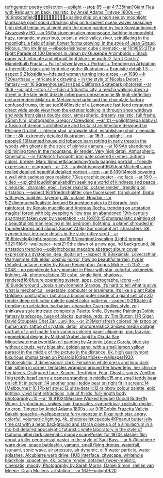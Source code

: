 [refrigerator poetry collection --uplight --stop 85 --ar 4:7](https://www.ebank.nz/aiartgenerator?category=refrigerator%2520poetry%2520collection%2520--uplight%2520--stop%252085%2520--ar%25204%3A7)[.35](https://www.ebank.nz/aiartgenerator?category=.35)[that?](https://www.ebank.nz/aiartgenerator?category=that%3F)[Giant Flea with Reliquary on back, realistic,  by Ansel Adams Tintype 1800s --ar 16:9](https://www.ebank.nz/aiartgenerator?category=Giant%2520Flea%2520with%2520Reliquary%2520on%2520back%2C%2520realistic%2C%2520%2520by%2520Ansel%2520Adams%2520Tintype%25201800s%2520--ar%252016%3A9)[robots](https://www.ebank.nz/aiartgenerator?category=robots)[field](https://www.ebank.nz/aiartgenerator?category=field)[👹👹🐸🐸🐒🐒🤙🤙🤙🐒🐒](https://www.ebank.nz/aiartgenerator?category=%F0%9F%91%B9%F0%9F%91%B9%F0%9F%90%B8%F0%9F%90%B8%F0%9F%90%92%F0%9F%90%92%F0%9F%A4%99%F0%9F%A4%99%F0%9F%A4%99%F0%9F%90%92%F0%9F%90%92)[a sailing ship on a high sea by moonlight landscape giant squid attacking ship on turbulent ocean waves seascape high detail tentacles at night with the moon painted by Ivan Konstantinovich Aivazovsky HD  --ar 16:9](https://www.ebank.nz/aiartgenerator?category=a%2520sailing%2520ship%2520on%2520a%2520high%2520sea%2520by%2520moonlight%2520landscape%2520giant%2520squid%2520attacking%2520ship%2520on%2520turbulent%2520ocean%2520waves%2520seascape%2520high%2520detail%2520tentacles%2520at%2520night%2520with%2520the%2520moon%2520painted%2520by%2520Ivan%2520Konstantinovich%2520Aivazovsky%2520HD%2520%2520--ar%252016%3A9)[a stunning alien moonscape, bathing in moonlight, hazy, romantic, mysterious, prism, a wide valley, river, scintillating in the moonlight, a field of alien flower forms growing, in the style of Jean Giraud, Möbius, thin ink lines —vibe](https://www.ebank.nz/aiartgenerator?category=a%2520stunning%2520alien%2520moonscape%2C%2520bathing%2520in%2520moonlight%2C%2520hazy%2C%2520romantic%2C%2520mysterious%2C%2520prism%2C%2520a%2520wide%2520valley%2C%2520river%2C%2520scintillating%2520in%2520the%2520moonlight%2C%2520a%2520field%2520of%2520alien%2520flower%2520forms%2520growing%2C%2520in%2520the%2520style%2520of%2520Jean%2520Giraud%2C%2520M%C3%B6bius%2C%2520thin%2520ink%2520lines%2520%E2%80%94vibe)[obelisk](https://www.ebank.nz/aiartgenerator?category=obelisk)[hyper cube cinematic--ar 16:9](https://www.ebank.nz/aiartgenerator?category=hyper%2520cube%2520cinematic--ar%252016%3A9)[85](https://www.ebank.nz/aiartgenerator?category=85)[5:2](https://www.ebank.nz/aiartgenerator?category=5%3A2)[The Night Parade of 100 Demons in Japan by Giuseppe Arcimboldo + Black paper with intricate and vibrant light blue line work::2 Tarot Card::2 Mandelbulb Fractal + Full of silver layers + Portrait + Trending on Artstation + Incredible black and light blue gothic illustration + Exquisite detail::1.5 --aspect 9:21](https://www.ebank.nz/aiartgenerator?category=The%2520Night%2520Parade%2520of%2520100%2520Demons%2520in%2520Japan%2520by%2520Giuseppe%2520Arcimboldo%2520%2B%2520Black%2520paper%2520with%2520intricate%2520and%2520vibrant%2520light%2520blue%2520line%2520work%3A%3A2%2520Tarot%2520Card%3A%3A2%2520Mandelbulb%2520Fractal%2520%2B%2520Full%2520of%2520silver%2520layers%2520%2B%2520Portrait%2520%2B%2520Trending%2520on%2520Artstation%2520%2B%2520Incredible%2520black%2520and%2520light%2520blue%2520gothic%2520illustration%2520%2B%2520Exquisite%2520detail%3A%3A1.5%2520--aspect%25209%3A21)[obsidian—hd](https://www.ebank.nz/aiartgenerator?category=obsidian%E2%80%94hd)[a sad woman turning into a rose --w 1080 --h 720](https://www.ebank.nz/aiartgenerator?category=a%2520sad%2520woman%2520turning%2520into%2520a%2520rose%2520--w%25201080%2520--h%2520720)[earthsea + intricate ink drawing + in the style of Nicolas Delort + fantasy --ar 16:9](https://www.ebank.nz/aiartgenerator?category=earthsea%2520%2B%2520intricate%2520ink%2520drawing%2520%2B%2520in%2520the%2520style%2520of%2520Nicolas%2520Delort%2520%2B%2520fantasy%2520--ar%252016%3A9)[greenhouse](https://www.ebank.nz/aiartgenerator?category=greenhouse)[Carlsbad California Skatepark photoreal --ar 16:9 --uplight --stop 77 --hd](https://www.ebank.nz/aiartgenerator?category=Carlsbad%2520California%2520Skatepark%2520photoreal%2520--ar%252016%3A9%2520--uplight%2520--stop%252077%2520--hd)[in a futuristic city, a mecha walking down a street in the late night,drizzle,cyberpunk,unreal engine,8k,high-definition picture](https://www.ebank.nz/aiartgenerator?category=in%2520a%2520futuristic%2520city%2C%2520a%2520mecha%2520walking%2520down%2520a%2520street%2520in%2520the%2520late%2520night%2Cdrizzle%2Ccyberpunk%2Cunreal%2520engine%2C8k%2Chigh-definition%2520picture)[render](https://www.ebank.nz/aiartgenerator?category=render)[ink](https://www.ebank.nz/aiartgenerator?category=ink)[Matrix in Metaverse](https://www.ebank.nz/aiartgenerator?category=Matrix%2520in%2520Metaverse)[charlie and the chocolate factory confused trump, tic tac toe](https://www.ebank.nz/aiartgenerator?category=charlie%2520and%2520the%2520chocolate%2520factory%2520confused%2520trump%2C%2520tic%2520tac%2520toe)[1646](https://www.ebank.nz/aiartgenerator?category=1646)[inside of a Lemonade fast food restaurant, direct wide angle view from the exterior looking in through shop windows and wide front glass double door, atmospheric, dreamy, realistic, full frame, 35mm film, photography, Gregory Crewdson, —ar 1:1 --uplight](https://www.ebank.nz/aiartgenerator?category=inside%2520of%2520a%2520Lemonade%2520fast%2520food%2520restaurant%2C%2520direct%2520wide%2520angle%2520view%2520from%2520the%2520exterior%2520looking%2520in%2520through%2520shop%2520windows%2520and%2520wide%2520front%2520glass%2520double%2520door%2C%2520atmospheric%2C%2520dreamy%2C%2520realistic%2C%2520full%2520frame%2C%252035mm%2520film%2C%2520photography%2C%2520Gregory%2520Crewdson%2C%2520%E2%80%94ar%25201%3A1%2520--uplight)[mega lobby is a fusion of demonic architecture and brutalist architecture designed by Philippe Druillet : : interior shot, ultrawide shot, establishing shot, cinematic film : : 8k, extremely detailed illustration --ar 16:9 --uplight --no people](https://www.ebank.nz/aiartgenerator?category=mega%2520lobby%2520is%2520a%2520fusion%2520of%2520demonic%2520architecture%2520and%2520brutalist%2520architecture%2520designed%2520by%2520Philippe%2520Druillet%2520%3A%2520%3A%2520interior%2520shot%2C%2520ultrawide%2520shot%2C%2520establishing%2520shot%2C%2520cinematic%2520film%2520%3A%2520%3A%25208k%2C%2520extremely%2520detailed%2520illustration%2520--ar%252016%3A9%2520--uplight%2520--no%2520people)[9:16](https://www.ebank.nz/aiartgenerator?category=9%3A16)[Haunted house old tobacco barn rotting in narly trees in the woods with ghosts in the style of pinhole camera --ar 16:9](https://www.ebank.nz/aiartgenerator?category=Haunted%2520house%2520old%2520tobacco%2520barn%2520rotting%2520in%2520narly%2520trees%2520in%2520the%2520woods%2520with%2520ghosts%2520in%2520the%2520style%2520of%2520pinhole%2520camera%2520--ar%252016%3A9)[An abandoned old mining town in the mountains. 8k render. Very high detail. Atmospheric. Cinematic. --ar 16:9](https://www.ebank.nz/aiartgenerator?category=An%2520abandoned%2520old%2520mining%2520town%2520in%2520the%2520mountains.%25208k%2520render.%2520Very%2520high%2520detail.%2520Atmospheric.%2520Cinematic.%2520--ar%252016%3A9)[print::1](https://www.ebank.nz/aiartgenerator?category=print%3A%3A1)[wrought iron gate covered in vines, autumn colors, breeze, Marc Simonetti](https://www.ebank.nz/aiartgenerator?category=wrought%2520iron%2520gate%2520covered%2520in%2520vines%2C%2520autumn%2520colors%2C%2520breeze%2C%2520Marc%2520Simonetti)[cacaphony](https://www.ebank.nz/aiartgenerator?category=cacaphony)[frodo baggins portrait :: friendly expression :: risograph --ar 2:3 --uplight](https://www.ebank.nz/aiartgenerator?category=frodo%2520baggins%2520portrait%2520%3A%3A%2520friendly%2520expression%2520%3A%3A%2520risograph%2520--ar%25202%3A3%2520--uplight)[risograph](https://www.ebank.nz/aiartgenerator?category=risograph)[16:9](https://www.ebank.nz/aiartgenerator?category=16%3A9)[Joni Mitchell super realisti  detailed beautiful detailed portrait --test --ar 8:10](https://www.ebank.nz/aiartgenerator?category=Joni%2520Mitchell%2520super%2520realisti%2520%2520detailed%2520beautiful%2520detailed%2520portrait%2520--test%2520--ar%25208%3A10)[9:14](https://www.ebank.nz/aiartgenerator?category=9%3A14)[mold covering a wall with sadness grey realistic 70ies  graphic poster --no face --ar 16:9 --video --uplight](https://www.ebank.nz/aiartgenerator?category=mold%2520covering%2520a%2520wall%2520with%2520sadness%2520grey%2520realistic%252070ies%2520%2520graphic%2520poster%2520--no%2520face%2520--ar%252016%3A9%2520--video%2520--uplight)[Houdini](https://www.ebank.nz/aiartgenerator?category=Houdini)[hanuka](https://www.ebank.nz/aiartgenerator?category=hanuka)[hd](https://www.ebank.nz/aiartgenerator?category=hd)[I’m seeking a world of kindness and peace , cinematic , dramatic, epic , hyper realistic, octane render , trending on artstation, —aspect 16:9](https://www.ebank.nz/aiartgenerator?category=I%E2%80%99m%2520seeking%2520a%2520world%2520of%2520kindness%2520and%2520peace%2520%2C%2520cinematic%2520%2C%2520dramatic%2C%2520epic%2520%2C%2520hyper%2520realistic%2C%2520octane%2520render%2520%2C%2520trending%2520on%2520artstation%2C%2520%E2%80%94aspect%252016%3A9)[friedrich](https://www.ebank.nz/aiartgenerator?category=friedrich)[glitter glue fluorescent, translucent, blobs with eyes, bubbles, layering, 4k, octane, Houdini --ar 5:2](https://www.ebank.nz/aiartgenerator?category=glitter%2520glue%2520fluorescent%2C%2520translucent%2C%2520blobs%2520with%2520eyes%2C%2520bubbles%2C%2520layering%2C%25204k%2C%2520octane%2C%2520Houdini%2520--ar%25205%3A2)[klimt](https://www.ebank.nz/aiartgenerator?category=klimt)[mucha](https://www.ebank.nz/aiartgenerator?category=mucha)[Realistic Arcueid Brunestud gates to El dorado, lush rainforest, by Renato muccillo and Andreas Rocha, trending on artstation magical forest with big weeping willow tree an abandoned 19th-century apartment taken over by vegetation --ar 16:8](https://www.ebank.nz/aiartgenerator?category=Realistic%2520Arcueid%2520Brunestud%2520gates%2520to%2520El%2520dorado%2C%2520lush%2520rainforest%2C%2520by%2520Renato%2520muccillo%2520and%2520Andreas%2520Rocha%2C%2520trending%2520on%2520artstation%2520magical%2520forest%2520with%2520big%2520weeping%2520willow%2520tree%2520an%2520abandoned%252019th-century%2520apartment%2520taken%2520over%2520by%2520vegetation%2520--ar%252016%3A8)[10:45](https://www.ebank.nz/aiartgenerator?category=10%3A45)[photorealistic painting of a beautiful old man reading in his bedroom,  lightning, a planet shrouded in thunderstorms and clouds Sunset At Big Sur concept art, characters, 8K, symmetrical, intricate details in the style ridley scott --ar 16:8](https://www.ebank.nz/aiartgenerator?category=photorealistic%2520painting%2520of%2520a%2520beautiful%2520old%2520man%2520reading%2520in%2520his%2520bedroom%2C%2520%2520lightning%2C%2520a%2520planet%2520shrouded%2520in%2520thunderstorms%2520and%2520clouds%2520Sunset%2520At%2520Big%2520Sur%2520concept%2520art%2C%2520characters%2C%25208K%2C%2520symmetrical%2C%2520intricate%2520details%2520in%2520the%2520style%2520ridley%2520scott%2520--ar%252016%3A8)[bicycle](https://www.ebank.nz/aiartgenerator?category=bicycle)[4k](https://www.ebank.nz/aiartgenerator?category=4k)[light,](https://www.ebank.nz/aiartgenerator?category=light%2C)[broccoli ear](https://www.ebank.nz/aiartgenerator?category=broccoli%2520ear)[16:9](https://www.ebank.nz/aiartgenerator?category=16%3A9)[//imagineUpscaling (Light) prompt 50](https://www.ebank.nz/aiartgenerator?category=//imagineUpscaling%2520%28Light%29%2520prompt%252050)[21:9](https://www.ebank.nz/aiartgenerator?category=21%3A9)[16:9](https://www.ebank.nz/aiartgenerator?category=16%3A9)[--wallpaper](https://www.ebank.nz/aiartgenerator?category=--wallpaper)[--test](https://www.ebank.nz/aiartgenerator?category=--test)[21:9](https://www.ebank.nz/aiartgenerator?category=21%3A9)[the dawn of a new age, hd background, 8k, artstation trending --uplight](https://www.ebank.nz/aiartgenerator?category=the%2520dawn%2520of%2520a%2520new%2520age%2C%2520hd%2520background%2C%25208k%2C%2520artstation%2520trending%2520--uplight)[](https://www.ebank.nz/aiartgenerator?category=)[chode](https://www.ebank.nz/aiartgenerator?category=chode)[a macabre abstract album cover expressing a dystopian idea, digital art --aspect 16:9](https://www.ebank.nz/aiartgenerator?category=a%2520macabre%2520abstract%2520album%2520cover%2520expressing%2520a%2520dystopian%2520idea%2C%2520digital%2520art%2520--aspect%252016%3A9)[Beksinski, Lovecraftian, Warhammer 40k eldar, cosmic horror, flowing beautiful terrain, hyper detailed, octane render by Bruce Pennington, Angus Mckie --h 1152 --w 2048 --no people](https://www.ebank.nz/aiartgenerator?category=Beksinski%2C%2520Lovecraftian%2C%2520Warhammer%252040k%2520eldar%2C%2520cosmic%2520horror%2C%2520flowing%2520beautiful%2520terrain%2C%2520hyper%2520detailed%2C%2520octane%2520render%2520by%2520Bruce%2520Pennington%2C%2520Angus%2520Mckie%2520--h%25201152%2520--w%25202048%2520--no%2520people)[cute furry monster in Pixar with star, colorful, volumetric lighting, 4k, photorealistic](https://www.ebank.nz/aiartgenerator?category=cute%2520furry%2520monster%2520in%2520Pixar%2520with%2520star%2C%2520colorful%2C%2520volumetric%2520lighting%2C%25204k%2C%2520photorealistic)[a 3D cube, single light, shadows, rendered](https://www.ebank.nz/aiartgenerator?category=a%25203D%2520cube%2C%2520single%2520light%2C%2520shadows%2C%2520rendered)[16:8](https://www.ebank.nz/aiartgenerator?category=16%3A8)[future operating system, apps, pictographs, icons --ar 16:9](https://www.ebank.nz/aiartgenerator?category=future%2520operating%2520system%2C%2520apps%2C%2520pictographs%2C%2520icons%2520--ar%252016%3A9)[underground Utopia n environment  Strange,  it’s hard to tell what is alive, what is mechanical, vegetable, computer or inanimate. It’s like a giant Rube Goldberg contraption, but also a biocomputer inside of a giant cell city 3D render deep rich color palette pastel color patterns --aspect 9:21](https://www.ebank.nz/aiartgenerator?category=underground%2520Utopia%2520n%2520environment%2520%2520Strange%2C%2520%2520it%E2%80%99s%2520hard%2520to%2520tell%2520what%2520is%2520alive%2C%2520what%2520is%2520mechanical%2C%2520vegetable%2C%2520computer%2520or%2520inanimate.%2520It%E2%80%99s%2520like%2520a%2520giant%2520Rube%2520Goldberg%2520contraption%2C%2520but%2520also%2520a%2520biocomputer%2520inside%2520of%2520a%2520giant%2520cell%2520city%25203D%2520render%2520deep%2520rich%2520color%2520palette%2520pastel%2520color%2520patterns%2520--aspect%25209%3A21)[Diablo 4 trending on artstation, barbarian, character Craig mullins style, yoji shinkawa style intricate complexity Palette Knife, Dynamic Paintings](https://www.ebank.nz/aiartgenerator?category=Diablo%25204%2520trending%2520on%2520artstation%2C%2520barbarian%2C%2520character%2520Craig%2520mullins%2520style%2C%2520yoji%2520shinkawa%2520style%2520intricate%2520complexity%2520Palette%2520Knife%2C%2520Dynamic%2520Paintings)[Gothic fantasy landscape, hues of blacks, purples, reds, by Tim Burton, HR Giger, David Stoupakis Chet Zar, Junji Ito. --ar 2:3](https://www.ebank.nz/aiartgenerator?category=Gothic%2520fantasy%2520landscape%2C%2520hues%2520of%2520blacks%2C%2520purples%2C%2520reds%2C%2520by%2520Tim%2520Burton%2C%2520HR%2520Giger%2C%2520David%2520Stoupakis%2520Chet%2520Zar%2C%2520Junji%2520Ito.%2520--ar%25202%3A3)[Morris](https://www.ebank.nz/aiartgenerator?category=Morris)[fresh colored ink tattoo on human arm, tattoo of crystals, detail, photorealistic](https://www.ebank.nz/aiartgenerator?category=fresh%2520colored%2520ink%2520tattoo%2520on%2520human%2520arm%2C%2520tattoo%2520of%2520crystals%2C%2520detail%2C%2520photorealistic)[2:3](https://www.ebank.nz/aiartgenerator?category=2%3A3)[mixed media collage portrait of a girl made from various colored paper clippings, pop fauvism, geometrical design by Mikhail Vrubel Junji Ito Okuda San Miguel](https://www.ebank.nz/aiartgenerator?category=mixed%2520media%2520collage%2520portrait%2520of%2520a%2520girl%2520made%2520from%2520various%2520colored%2520paper%2520clippings%2C%2520pop%2520fauvism%2C%2520geometrical%2520design%2520by%2520Mikhail%2520Vrubel%2520Junji%2520Ito%2520Okuda%2520San%2520Miguel)[watermark](https://www.ebank.nz/aiartgenerator?category=watermark)[world](https://www.ebank.nz/aiartgenerator?category=world)[An oil painting by Antonio López García, blue sky without clouds, very blue sky, golden sand, with a small lemon yellow parasol in the middle of the picture in the distance, 8k, high quality](https://www.ebank.nz/aiartgenerator?category=An%2520oil%2520painting%2520by%2520Antonio%2520L%C3%B3pez%2520Garc%C3%ADa%2C%2520blue%2520sky%2520without%2520clouds%2C%2520very%2520blue%2520sky%2C%2520golden%2520sand%2C%2520with%2520a%2520small%2520lemon%2520yellow%2520parasol%2520in%2520the%2520middle%2520of%2520the%2520picture%2520in%2520the%2520distance%2C%25208k%2C%2520high%2520quality)[most luxurious photos taken on Polaroid](https://www.ebank.nz/aiartgenerator?category=most%2520luxurious%2520photos%2520taken%2520on%2520Polaroid)[16:9](https://www.ebank.nz/aiartgenerator?category=16%3A9)[particles](https://www.ebank.nz/aiartgenerator?category=particles)[--wallpaper](https://www.ebank.nz/aiartgenerator?category=--wallpaper)[1930, Photorealistic, 3 dimensional, dark, Female in white dress and long dark hair, sitting in corner, tentacles wrapping around her lower legs, her chin on her knees. Disfigured face. Scared. Terrifying, Fear,  Ghosts, spirits,](https://www.ebank.nz/aiartgenerator?category=1930%2C%2520Photorealistic%2C%25203%2520dimensional%2C%2520dark%2C%2520Female%2520in%2520white%2520dress%2520and%2520long%2520dark%2520hair%2C%2520sitting%2520in%2520corner%2C%2520tentacles%2520wrapping%2520around%2520her%2520lower%2520legs%2C%2520her%2520chin%2520on%2520her%2520knees.%2520Disfigured%2520face.%2520Scared.%2520Terrifying%2C%2520Fear%2C%2520%2520Ghosts%2C%2520spirits%2C)[Zen](https://www.ebank.nz/aiartgenerator?category=Zen)[One [big teddy bear] carry a camera standing in middle::15 one small teddy bear on left fit in screen::14 another small teddy bear on right fit in screen::14 [Melbourne]::10 [Pixar] style::12 ultra-detail::12 rainbow colour palette, epic lighting, vivid light refractions, rule of thirds, full-length body photography::10 —ar 16:9](https://www.ebank.nz/aiartgenerator?category=One%2520%5Bbig%2520teddy%2520bear%5D%2520carry%2520a%2520camera%2520standing%2520in%2520middle%3A%3A15%2520one%2520small%2520teddy%2520bear%2520on%2520left%2520fit%2520in%2520screen%3A%3A14%2520another%2520small%2520teddy%2520bear%2520on%2520right%2520fit%2520in%2520screen%3A%3A14%2520%5BMelbourne%5D%3A%3A10%2520%5BPixar%5D%2520style%3A%3A12%2520ultra-detail%3A%3A12%2520rainbow%2520colour%2520palette%2C%2520epic%2520lighting%2C%2520vivid%2520light%2520refractions%2C%2520rule%2520of%2520thirds%2C%2520full-length%2520body%2520photography%3A%3A10%2520%E2%80%94ar%252016%3A9)[1024](https://www.ebank.nz/aiartgenerator?category=1024)[Massive Wicked Elegant Occult Butterfly Wings, tryptophobic, spikes, hair, barnacles, symmetrical, realistic render, no crop, Tintype by Andel Adams 1800s --ar 9:16](https://www.ebank.nz/aiartgenerator?category=Massive%2520Wicked%2520Elegant%2520Occult%2520Butterfly%2520Wings%2C%2520tryptophobic%2C%2520spikes%2C%2520hair%2C%2520barnacles%2C%2520symmetrical%2C%2520realistic%2520render%2C%2520no%2520crop%2C%2520Tintype%2520by%2520Andel%2520Adams%25201800s%2520--ar%25209%3A16)[Goblin Frazetta Vallejo Bakshi gouache](https://www.ebank.nz/aiartgenerator?category=Goblin%2520Frazetta%2520Vallejo%2520Bakshi%2520gouache)[--wallpaper](https://www.ebank.nz/aiartgenerator?category=--wallpaper)[cute furry monster in Pixar with star, angry, colorful, volumetric lighting, 4k, photorealistic](https://www.ebank.nz/aiartgenerator?category=cute%2520furry%2520monster%2520in%2520Pixar%2520with%2520star%2C%2520angry%2C%2520colorful%2C%2520volumetric%2520lighting%2C%25204k%2C%2520photorealistic)[people](https://www.ebank.nz/aiartgenerator?category=people)[4K](https://www.ebank.nz/aiartgenerator?category=4K)[Peanut butter jelly time cat with a neon background and stars](https://www.ebank.nz/aiartgenerator?category=Peanut%2520butter%2520jelly%2520time%2520cat%2520with%2520a%2520neon%2520background%2520and%2520stars)[a close up of a simulacrum in a morbid detailed apocalyptic futuristic white laboratory in the style of tsutomu nihei dark cinematic moody scary](https://www.ebank.nz/aiartgenerator?category=a%2520close%2520up%2520of%2520a%2520simulacrum%2520in%2520a%2520morbid%2520detailed%2520apocalyptic%2520futuristic%2520white%2520laboratory%2520in%2520the%2520style%2520of%2520tsutomu%2520nihei%2520dark%2520cinematic%2520moody%2520scary)[Poster for 1970s slasher film about a killer pentecostal pastor in the style of Saul Bass --ar 5:7](https://www.ebank.nz/aiartgenerator?category=Poster%2520for%25201970s%2520slasher%2520film%2520about%2520a%2520killer%2520pentecostal%2520pastor%2520in%2520the%2520style%2520of%2520Saul%2520Bass%2520--ar%25205%3A7)[Alcubierre warp drive, space battleship, yamato, small flying drones, waterfall, tsunami, sonic wave, air pressure, air dynamic, cliff water particle, water splashes, Alcubierre warp drive, HUD interface, cityscape, whitehole blackhole, spacetime, 4k, octane render, detailed, hyper-realistic, cinematic, moody, Photography by Sarah Morris, Daniel Simon, Hellen van Meene, Craig Mullens, artstation, --ar 16:9](https://www.ebank.nz/aiartgenerator?category=Alcubierre%2520warp%2520drive%2C%2520space%2520battleship%2C%2520yamato%2C%2520small%2520flying%2520drones%2C%2520waterfall%2C%2520tsunami%2C%2520sonic%2520wave%2C%2520air%2520pressure%2C%2520air%2520dynamic%2C%2520cliff%2520water%2520particle%2C%2520water%2520splashes%2C%2520Alcubierre%2520warp%2520drive%2C%2520HUD%2520interface%2C%2520cityscape%2C%2520whitehole%2520blackhole%2C%2520spacetime%2C%25204k%2C%2520octane%2520render%2C%2520detailed%2C%2520hyper-realistic%2C%2520cinematic%2C%2520moody%2C%2520Photography%2520by%2520Sarah%2520Morris%2C%2520Daniel%2520Simon%2C%2520Hellen%2520van%2520Meene%2C%2520Craig%2520Mullens%2C%2520artstation%2C%2520--ar%252016%3A9)[--uplight](https://www.ebank.nz/aiartgenerator?category=--uplight)[9:20](https://www.ebank.nz/aiartgenerator?category=9%3A20)